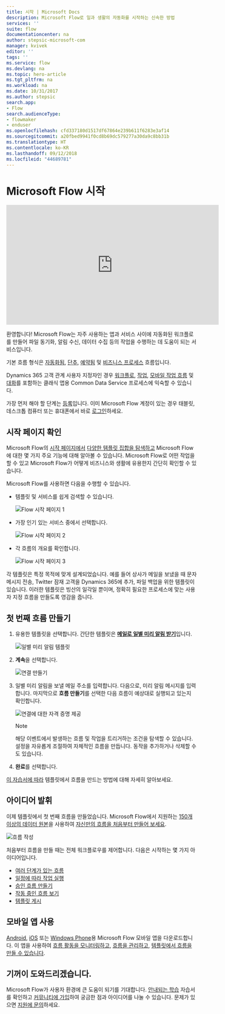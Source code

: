 ```yaml
---
title: 시작 | Microsoft Docs
description: Microsoft Flow로 일과 생활의 자동화를 시작하는 신속한 방법
services: ''
suite: flow
documentationcenter: na
author: stepsic-microsoft-com
manager: kvivek
editor: ''
tags: ''
ms.service: flow
ms.devlang: na
ms.topic: hero-article
ms.tgt_pltfrm: na
ms.workload: na
ms.date: 10/31/2017
ms.author: stepsic
search.app:
- Flow
search.audienceType:
- flowmaker
- enduser
ms.openlocfilehash: cfd337180d1517df67864e239b611f6283e3af14
ms.sourcegitcommit: a20fbed9941f0cd8b69dc579277a30da9c8bb31b
ms.translationtype: HT
ms.contentlocale: ko-KR
ms.lasthandoff: 09/12/2018
ms.locfileid: "44689781"
---
```

# <a name="get-started-with-microsoft-flow"></a>Microsoft Flow 시작 #

<iframe width="560" height="315" src="https://www.youtube.com/embed/iMteXfAvDSE?list=PL8nfc9haGeb55I9wL9QnWyHp3ctU2_ThF" frameborder="0" allowfullscreen></iframe>

환영합니다! Microsoft Flow는 자주 사용하는 앱과 서비스 사이에 자동화된 워크플로를 만들어 파일 동기화, 알림 수신, 데이터 수집 등의 작업을 수행하는 데 도움이 되는 서비스입니다.

기본 흐름 형식은 [자동화됨](get-started-logic-flow.md), [단추](introduction-to-button-flows.md), [예약됨](run-scheduled-tasks.md) 및 [비즈니스 프로세스](business-process-flows-overview.md) 흐름입니다.

Dynamics 365 고객 관계 사용자 지정자인 경우 [워크플로](configure-workflow-steps.md), [작업](create-actions.md), [모바일 작업 흐름](create-mobile-task-flow.md) 및 [대화](use-cds-for-apps-dialogs.md)를 포함하는 클래식 앱용 Common Data Service 프로세스에 익숙할 수 있습니다.

가장 먼저 해야 할 단계는 [등록](sign-up-sign-in.md)입니다. 이미 Microsoft Flow 계정이 있는 경우 태블릿, 데스크톱 컴퓨터 또는 휴대폰에서 바로 [로그인](https://flow.microsoft.com/signin)하세요.

## <a name="check-out-the-start-page"></a>시작 페이지 확인 ##

Microsoft Flow의 [시작 페이지에서](https://flow.microsoft.com) [다양한 템플릿 집합을 탐색하고](https://flow.microsoft.com/templates) Microsoft Flow에 대한 몇 가지 주요 기능에 대해 알아볼 수 있습니다. Microsoft Flow로 어떤 작업을 할 수 있고 Microsoft Flow가 어떻게 비즈니스와 생활에 유용한지 간단히 확인할 수 있습니다.

Microsoft Flow를 사용하면 다음을 수행할 수 있습니다.

- 템플릿 및 서비스를 쉽게 검색할 수 있습니다.

    ![Flow 시작 페이지 1](./media/getting-started/flowhome1.png)

- 가장 인기 있는 서비스 중에서 선택합니다.

    ![Flow 시작 페이지 2](./media/getting-started/flowhome2.png)

- 각 흐름의 개요를 확인합니다.

    ![Flow 시작 페이지 3](./media/getting-started/flowhome3.png)

각 템플릿은 특정 목적에 맞게 설계되었습니다. 예를 들어 상사가 메일을 보냈을 때 문자 메시지 전송, Twitter 잠재 고객을 Dynamics 365에 추가, 파일 백업을 위한 템플릿이 있습니다. 이러한 템플릿은 빙산의 일각일 뿐이며, 정확히 필요한 프로세스에 맞는 사용자 지정 흐름을 만들도록 영감을 줍니다.

## <a name="create-your-first-flow"></a>첫 번째 흐름 만들기 ##

1. 유용한 템플릿을 선택합니다. 간단한 템플릿은 [**메일로 일별 미리 알림 받기**](https://flow.microsoft.com/galleries/public/templates/45a3399aa29345308f08b6db0a9c85b9/)입니다.

    ![일별 미리 알림 템플릿](./media/getting-started/template-details.png)

1. **계속**을 선택합니다.

    ![연결 만들기](./media/getting-started/create-connection.png)

1. 일별 미리 알림을 보낼 메일 주소를 입력합니다. 다음으로, 미리 알림 메시지를 입력합니다. 마지막으로 **흐름 만들기**를 선택한 다음 흐름이 예상대로 실행되고 있는지 확인합니다.

    ![연결에 대한 자격 증명 제공](./media/getting-started/configure-email-details.png)

    > [!NOTE]
    > 해당 이벤트에서 발생하는 흐름 및 작업을 트리거하는 조건을 탐색할 수 있습니다. 설정을 자유롭게 조절하여 자체적인 흐름을 만듭니다. 동작을 추가하거나 삭제할 수도 있습니다.

1. **완료**를 선택합니다.

[이 자습서에 따라](get-started-logic-template.md) 템플릿에서 흐름을 만드는 방법에 대해 자세히 알아보세요.

## <a name="get-creative"></a>아이디어 발휘 ##

이제 템플릿에서 첫 번째 흐름을 만들었습니다. Microsoft Flow에서 지원하는 [150개 이상의 데이터 원본](https://flow.microsoft.com/connectors/)을 사용하여 [자신만의 흐름을 처음부터 만들어 보세요](get-started-logic-flow.md).

![흐름 작성 ](./media/getting-started/build-a-flow.png)

처음부터 흐름을 만들 때는 전체 워크플로우를 제어합니다. 다음은 시작하는 몇 가지 아이디어입니다.

- [여러 단계가 있는 흐름](multi-step-logic-flow.md)
- [일정에 따라 작업 실행](run-scheduled-tasks.md)
- [승인 흐름 만들기](wait-for-approvals.md)
- [작동 중인 흐름 보기](see-a-flow-run.md)
- [템플릿 게시](publish-a-template.md)

## <a name="use-the-mobile-app"></a>모바일 앱 사용 ##

[Android](https://aka.ms/flowmobiledocsandroid), [iOS](https://aka.ms/flowmobiledocsios) 또는 [Windows Phone](https://aka.ms/flowmobilewindows)용 Microsoft Flow 모바일 앱을 다운로드합니다. 이 앱을 사용하여 [흐름 활동을 모니터링하고](mobile-monitor-activity.md), [흐름을 관리하고](mobile-manage-flows.md), [템플릿에서 흐름을 만들 수 있습니다](mobile-create-flow.md).

## <a name="were-here-to-help"></a>기꺼이 도와드리겠습니다. ##

Microsoft Flow가 사용자 환경에 큰 도움이 되기를 기대합니다. [안내되는 학습](https://flow.microsoft.com/guided-learning/) 자습서를 확인하고 [커뮤니티에 가입](http://go.microsoft.com/fwlink/?LinkID=787467)하여 궁금한 점과 아이디어를 나눌 수 있습니다. 문제가 있으면 [지원에 문의](http://go.microsoft.com/fwlink/?LinkID=787479)하세요.
